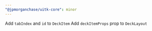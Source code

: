 ```yaml
---
"@jpmorganchase/uitk-core": minor
---
```


Add `tabIndex` and `id` to `DeckItem`
Add `deckItemProps` prop to `DeckLayout`

